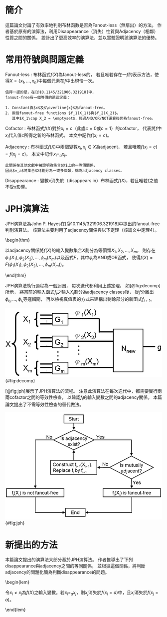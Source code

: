 # 簡介

這篇論文討論了有效率地判別布林函數是否為Fanout-less（無扇出）的方法。
作者基於原有的演算法，利用Disappearance（消失）性質與Adjacency（相鄰）性質之間的關係，
設計出了更高效率的演算法，並以實驗證明該演算法的優勢。


# 常用符號與問題定義

Fanout-less
:   布林函式$f(X)$為fanout-less的，
    若且唯若存在一$f$的表示方法，使得$X=\{x_1, \dots, x_n\}$中每個元素在$f$中出現恰一次。

    值得一提的是，在[@10.1145/321906.321918]中，
    fanout-free有一個等價的遞迴定義：

    1. Constant與$x$及$\overline{x}$為fanout-free。
    2. 兩個fanout-free functions $f_1(X_1)$與$f_2(X_2)$，
       其中$X_1\cap X_2 = \emptyset$，經過AND/OR/NOT運算後仍為fanout-free。

Cofactor
:   布林函式$f(X)$對於$x_i=c$（此處$c=0$或$c=1$）的cofactor，
    代表將$f$中$x_i$代入值$c$所得之新的布林函式。
    本文中記作$f(x_i=c)$。

Adjacency
:   布林函式$f(X)$中兩個變數$x_i,x_j\in X$為adjacent，
    若且唯若$f(x_i=c) = f(x_j=c)$。
    本文中記作$x_i =_a x_j$。

    此關係在其他文獻中被證明為集合$X$上的一等價關係，
    因此$=_a$將集合$X$劃分為一或多個類，稱為adjacency classes。

Disappearance
:   變數$x$消失於（disappears in）布林函式$f(X)$，若且唯若$f$之值不受$x$影響。


# JPH演算法

JPH演算法為John P. Hayes在[@10.1145/321906.321918]中提出的fanout-free判別演算法。
該算法主要利用了adjacency關係與以下定理（該論文中定理4）。

\begin{thm}

以adjacency關係將$f(X)$的輸入變數集合$X$劃分為等價類$X_1, X_2, \dots, X_m$，
則存在$\phi_1(X_1), \phi_2(X_2), \dots, \phi_m(X_m)$以及函式$F$，其中$\phi_i$為AND或OR函式，
使得$f(X) = F(\phi_1(X_1), \phi_2(X_2), \dots, \phi_m(X_m))$。

\end{thm}

JPH演算法執行過程為一個迴圈，
每次迭代都利用上述定理，
如[@fig:decomp]所示，
將當前的輸入函式$f_i$之輸入$X_i$劃分為adjacency classes後，
從$f$分離出$\phi_{i_1}, \dots, \phi_{i_r}$等邏輯閘，
再以檢視真值表的方式來建構出剩餘部分的新函式$f_{i+1}$。

![利用adjacency關係進行函式的拆解](./resources/adj-decomp.png){#fig:decomp}

[@fig:jph]展示了JPH演算法的流程。
注意此演算法在每次迭代中，都需要實行兩兩cofactor之間的等效性檢查，
以確認$f_i$的輸入變數之間的adjacency關係。
本篇論文提出了不需等效性檢查的替代做法。

![JPH演算法流程](./resources/jph.png){#fig:jph}


# 新提出的方法

本篇論文提出的演算法大部分基於JPH演算法。
作者推導出了下列disappearance與adjacency之間的等同關係，
並根據這個關係，將判斷adjacency的問題化簡為判斷disappearance的問題。

\begin{lem}

令$x_i \neq x_j$為$f(X)$之輸入變數。若$x_i =_a x_j$，則$x_j$消失於$f(x_i=a)$中，且$x_i$消失於$f(x_j=a)$。

\end{lem}

<!-- vim: set ft=markdown.pandoc colorcolumn=100: -->
